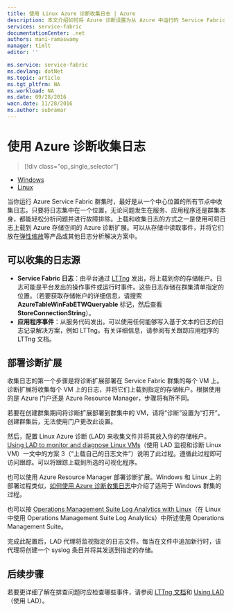 ```yaml
---
title: 使用 Linux Azure 诊断收集日志 | Azure
description: 本文介绍如何将 Azure 诊断设置为从 Azure 中运行的 Service Fabric Linux 群集收集日志。
services: service-fabric
documentationCenter: .net
authors: mani-ramaswamy
manager: timlt
editor: ''

ms.service: service-fabric
ms.devlang: dotNet
ms.topic: article
ms.tgt_pltfrm: NA
ms.workload: NA
ms.date: 09/28/2016
wacn.date: 11/28/2016
ms.author: subramar
---
```


# 使用 Azure 诊断收集日志

> [!div class="op_single_selector"]
- [Windows](./service-fabric-diagnostics-how-to-setup-wad.md)
- [Linux](./service-fabric-diagnostics-how-to-setup-lad.md)

当你运行 Azure Service Fabric 群集时，最好是从一个中心位置的所有节点中收集日志。只要将日志集中在一个位置，无论问题发生在服务、应用程序还是群集本身，都能轻松分析问题并进行故障排除。上载和收集日志的方式之一是使用可将日志上载到 Azure 存储空间的 Azure 诊断扩展。可以从存储中读取事件，并将它们放在[弹性缩放](./service-fabric-diagnostic-how-to-use-elasticsearch.md)等产品或其他日志分析解决方案中。

## 可以收集的日志源
- **Service Fabric 日志**：由平台通过 [LTTng](http://lttng.org) 发出，将上载到你的存储帐户。日志可能是平台发出的操作事件或运行时事件。这些日志存储在群集清单指定的位置。（若要获取存储帐户的详细信息，请搜索 **AzureTableWinFabETWQueryable** 标记，然后查看 **StoreConnectionString**）。
- **应用程序事件**：从服务代码发出。可以使用任何能够写入基于文本的日志的日志记录解决方案，例如 LTTng。有关详细信息，请参阅有关跟踪应用程序的 LTTng 文档。

## 部署诊断扩展
收集日志的第一个步骤是将诊断扩展部署在 Service Fabric 群集的每个 VM 上。诊断扩展将收集每个 VM 上的日志，并将它们上载到指定的存储帐户。根据使用的是 Azure 门户还是 Azure Resource Manager，步骤将有所不同。

若要在创建群集期间将诊断扩展部署到群集中的 VM，请将“诊断”设置为“打开”。创建群集后，无法使用门户更改此设置。

然后，配置 Linux Azure 诊断 (LAD) 来收集文件并将其放入你的存储帐户。[Using LAD to monitor and diagnose Linux VMs](../virtual-machines/virtual-machines-linux-classic-diagnostic-extension.md)（使用 LAD 监视和诊断 Linux VM）一文中的方案 3（“上载自己的日志文件”）说明了此过程。遵循此过程即可访问跟踪。可以将跟踪上载到所选的可视化程序。

也可以使用 Azure Resource Manager 部署诊断扩展。Windows 和 Linux 上的部署过程类似，[如何使用 Azure 诊断收集日志](./service-fabric-diagnostics-how-to-setup-wad.md)中介绍了适用于 Windows 群集的过程。

也可以按 [Operations Management Suite Log Analytics with Linux](https://blogs.technet.microsoft.com/hybridcloud/2016/01/28/operations-management-suite-log-analytics-with-linux/)（在 Linux 中使用 Operations Management Suite Log Analytics）中所述使用 Operations Management Suite。

完成此配置后，LAD 代理将监视指定的日志文件。每当在文件中追加新行时，该代理将创建一个 syslog 条目并将其发送到指定的存储。

## 后续步骤
若要更详细了解在排查问题时应检查哪些事件，请参阅 [LTTng 文档](http://lttng.org/docs)和 [Using LAD](../virtual-machines/virtual-machines-linux-classic-diagnostic-extension.md)（使用 LAD）。

<!---HONumber=Mooncake_1121_2016-->
